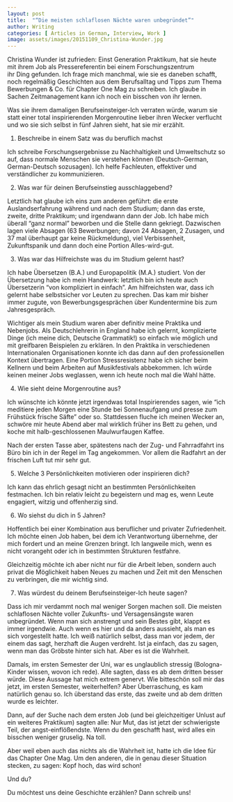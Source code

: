 ```yaml
---
layout: post
title:  "“Die meisten schlaflosen Nächte waren unbegründet”"
author: Writing
categories: [ Articles in German, Interview, Work ]
image: assets/images/20151109_Christina-Wunder.jpg
---
```



Christina Wunder ist zufrieden: Einst Generation Praktikum, hat sie heute mit ihrem Job als Pressereferentin bei einem Forschungszentrum ihr Ding gefunden. Ich frage mich manchmal, wie sie es daneben schafft, noch regelmäßig Geschichten aus dem Berufsalltag und Tipps zum Thema Bewerbungen & Co. für Chapter One Mag zu schreiben. Ich glaube in Sachen Zeitmanagement kann ich noch ein bisschen von ihr lernen.

Was sie ihrem damaligen Berufseinsteiger-Ich verraten würde, warum sie statt einer total inspirierenden Morgenroutine lieber ihren Wecker verflucht und wo sie sich selbst in fünf Jahren sieht, hat sie mir erzählt.

1. Beschreibe in einem Satz was du beruflich machst

Ich schreibe Forschungsergebnisse zu Nachhaltigkeit und Umweltschutz so auf, dass normale Menschen sie verstehen können (Deutsch-German, German-Deutsch sozusagen). Ich helfe Fachleuten, effektiver und verständlicher zu kommunizieren.

2. Was war für deinen Berufseinstieg ausschlaggebend?

Letztlich hat glaube ich eins zum anderen geführt: die erste Auslandserfahrung während und nach dem Studium; dann das erste, zweite, dritte Praktikum; und irgendwann dann der Job. Ich habe mich überall “ganz normal” beworben und die Stelle dann gekriegt. Dazwischen lagen viele Absagen (63 Bewerbungen; davon 24 Absagen, 2 Zusagen, und 37 mal überhaupt gar keine Rückmeldung), viel Verbissenheit, Zukunftspanik und dann doch eine Portion Alles-wird-gut.

3. Was war das Hilfreichste was du im Studium gelernt hast?

Ich habe Übersetzen (B.A.) und Europapolitik (M.A.) studiert. Von der Übersetzung habe ich mein Handwerk: letztlich bin ich heute auch Übersetzerin “von kompliziert in einfach”. Am hilfreichsten war, dass ich gelernt habe selbstsicher vor Leuten zu sprechen. Das kam mir bisher immer zugute, von Bewerbungsgesprächen über Kundentermine bis zum Jahresgespräch.

Wichtiger als mein Studium waren aber definitiv meine Praktika und Nebenjobs. Als Deutschlehrerin in England habe ich gelernt, komplizierte Dinge (ich meine dich, Deutsche Grammatik!) so einfach wie möglich und mit greifbaren Beispielen zu erklären. In den Praktika in verschiedenen Internationalen Organisationen konnte ich das dann auf den professionellen Kontext übertragen. Eine Portion Stressresistenz habe ich sicher beim Kellnern und beim Arbeiten auf Musikfestivals abbekommen. Ich würde keinen meiner Jobs weglassen, wenn ich heute noch mal die Wahl hätte.

4. Wie sieht deine Morgenroutine aus?

Ich wünschte ich könnte jetzt irgendwas total Inspirierendes sagen, wie “ich meditiere jeden Morgen eine Stunde bei Sonnenaufgang und presse zum Frühstück frische Säfte” oder so. Stattdessen fluche ich meinen Wecker an, schwöre mir heute Abend aber mal wirklich früher ins Bett zu gehen, und koche mit halb-geschlossenen Maulwurfaugen Kaffee.

Nach der ersten Tasse aber, spätestens nach der Zug- und Fahrradfahrt ins Büro bin ich in der Regel im Tag angekommen. Vor allem die Radfahrt an der frischen Luft tut mir sehr gut.

5. Welche 3 Persönlichkeiten motivieren oder inspirieren dich?

Ich kann das ehrlich gesagt nicht an bestimmten Persönlichkeiten festmachen. Ich bin relativ leicht zu begeistern und mag es, wenn Leute engagiert, witzig und offenherzig sind.

6. Wo siehst du dich in 5 Jahren?

Hoffentlich bei einer Kombination aus beruflicher und privater Zufriedenheit. Ich möchte einen Job haben, bei dem ich Verantwortung übernehme, der mich fordert und an meine Grenzen bringt. Ich langweile mich, wenn es nicht vorangeht oder ich in bestimmten Strukturen festfahre.

Gleichzeitig möchte ich aber nicht nur für die Arbeit leben, sondern auch privat die Möglichkeit haben Neues zu machen und Zeit mit den Menschen zu verbringen, die mir wichtig sind.

7. Was würdest du deinem Berufseinsteiger-Ich heute sagen?

Dass ich mir verdammt noch mal weniger Sorgen machen soll. Die meisten schlaflosen Nächte voller Zukunfts- und Versagensängste waren unbegründet. Wenn man sich anstrengt und sein Bestes gibt, klappt es immer irgendwie. Auch wenn es hier und da anders aussieht, als man es sich vorgestellt hatte. Ich weiß natürlich selbst, dass man vor jedem, der einem das sagt, herzhaft die Augen verdreht. Ist ja einfach, das zu sagen, wenn man das Gröbste hinter sich hat. Aber es ist die Wahrheit.

Damals, im ersten Semester der Uni, war es unglaublich stressig (Bologna-Kinder wissen, wovon ich rede). Alle sagten, dass es ab dem dritten besser würde. Diese Aussage hat mich extrem genervt. Wie bitteschön soll mir das jetzt, im ersten Semester, weiterhelfen? Aber Überraschung, es kam natürlich genau so. Ich überstand das erste, das zweite und ab dem dritten wurde es leichter.

Dann, auf der Suche nach dem ersten Job (und bei gleichzeitiger Unlust auf ein weiteres Praktikum) sagten alle: Nur Mut, das ist jetzt der schwierigste Teil, der angst-einflößendste. Wenn du den geschafft hast, wird alles ein bisschen weniger gruselig. Na toll.

Aber weil eben auch das nichts als die Wahrheit ist, hatte ich die Idee für das Chapter One Mag. Um den anderen, die in genau dieser Situation stecken, zu sagen: Kopf hoch, das wird schon!

Und du?

Du möchtest uns deine Geschichte erzählen? Dann schreib uns!

